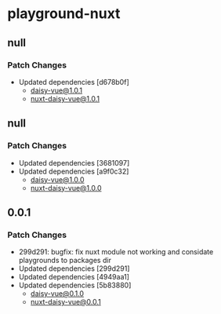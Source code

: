# playground-nuxt

## null

### Patch Changes

- Updated dependencies [d678b0f]
  - daisy-vue@1.0.1
  - nuxt-daisy-vue@1.0.1

## null

### Patch Changes

- Updated dependencies [3681097]
- Updated dependencies [a9f0c32]
  - daisy-vue@1.0.0
  - nuxt-daisy-vue@1.0.0

## 0.0.1

### Patch Changes

- 299d291: bugfix: fix nuxt module not working and considate playgrounds to packages dir
- Updated dependencies [299d291]
- Updated dependencies [4949aa1]
- Updated dependencies [5b83880]
  - daisy-vue@0.1.0
  - nuxt-daisy-vue@0.0.1
